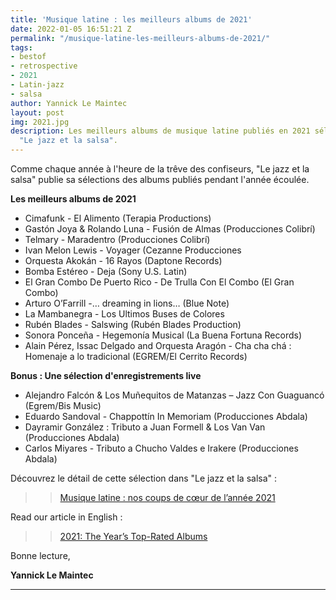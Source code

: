 ```yaml
---
title: 'Musique latine : les meilleurs albums de 2021'
date: 2022-01-05 16:51:21 Z
permalink: "/musique-latine-les-meilleurs-albums-de-2021/"
tags:
- bestof
- retrospective
- 2021
- Latin-jazz
- salsa
author: Yannick Le Maintec
layout: post
img: 2021.jpg
description: Les meilleurs albums de musique latine publiés en 2021 sélectionnés par
  "Le jazz et la salsa".
---
```


Comme chaque année à l'heure de la trêve des confiseurs, "Le jazz et la salsa" publie sa sélections des albums publiés pendant l'année écoulée.


**Les meilleurs albums de 2021**

* Cimafunk - El Alimento (Terapia Productions)
* Gastón Joya & Rolando Luna - Fusión de Almas (Producciones Colibrí)
* Telmary - Maradentro (Producciones Colibrí)
* Ivan Melon Lewis - Voyager (Cezanne Producciones
* Orquesta Akokán - 16 Rayos (Daptone Records)
* Bomba Estéreo - Deja (Sony U.S. Latin)
* El Gran Combo De Puerto Rico - De Trulla Con El Combo (El Gran Combo)
* Arturo O’Farrill -… dreaming in lions… (Blue Note)
* La Mambanegra - Los Ultimos Buses de Colores
* Rubén Blades - Salswing (Rubén Blades Production)
* Sonora Ponceña - Hegemonía Musical (La Buena Fortuna Records)
* Alain Pérez, Issac Delgado and Orquesta Aragón - Cha cha chá : Homenaje a lo tradicional (EGREM/El Cerrito Records)

**Bonus : Une sélection d'enregistrements live**

* Alejandro Falcón & Los Muñequitos de Matanzas – Jazz Con Guaguancó (Egrem/Bis Music)
* Eduardo Sandoval - Chappottín In Memoriam (Producciones Abdala)
* Dayramir González : Tributo a Juan Formell & Los Van Van (Producciones Abdala)
* Carlos Miyares - Tributo a Chucho Valdes e Irakere (Producciones Abdala)

Découvrez le détail de cette sélection dans "Le jazz et la salsa" :

>> [Musique latine : nos coups de cœur de l’année 2021](https://www.lemonde.fr/le-jazz-et-la-salsa/article/2022/01/02/musique-latine-nos-coups-de-c-ur-de-l-annee-2021_6107937_5324427.html)

Read our article in English :

>> [2021: The Year’s Top-Rated Albums](https://www.lemonde.fr/blog/mundolatino/2022/01/09/2021-the-years-top-rated-albums/)


Bonne lecture,

**Yannick Le Maintec**

---

